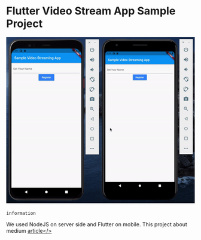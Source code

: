 # Flutter Video Stream App Sample Project

![](project_video.gif)

``information``

We used NodeJS on server side and Flutter on mobile. This project about medium <a href="https://medium.com/neyasistechnology/flutter-projelerinde-socket-io-kullan%C4%B1m%C4%B1-2470096c7af2" > article</> 
